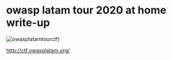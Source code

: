 # owasp latam tour 2020 at home write-up

![owasplatamtourctf](https://user-images.githubusercontent.com/17437230/84582143-b1681000-adbe-11ea-937c-5c4f632d3922.png))

http://ctf.owasplatam.org/

